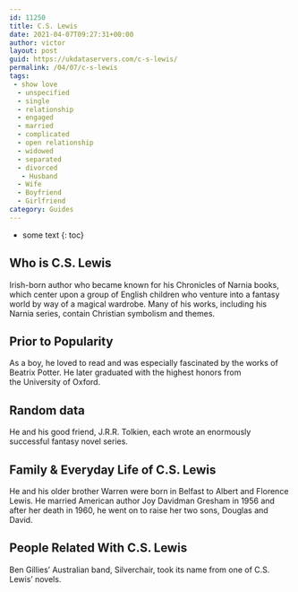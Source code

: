 ```yaml
---
id: 11250
title: C.S. Lewis
date: 2021-04-07T09:27:31+00:00
author: victor
layout: post
guid: https://ukdataservers.com/c-s-lewis/
permalink: /04/07/c-s-lewis
tags:
 - show love
  - unspecified
  - single
  - relationship
  - engaged
  - married
  - complicated
  - open relationship
  - widowed
  - separated
  - divorced
   - Husband
  - Wife
  - Boyfriend
  - Girlfriend
category: Guides
---
```


* some text
{: toc}


## Who is C.S. Lewis



Irish-born author who became known for his Chronicles of Narnia books, which center upon a group of English children who venture into a fantasy world by way of a magical wardrobe. Many of his works, including his Narnia series, contain Christian symbolism and themes.

                
                
                
## Prior to Popularity



As a boy, he loved to read and was especially fascinated by the works of Beatrix Potter. He later graduated with the highest honors from the University of Oxford.

                
                
                
## Random data



He and his good friend, J.R.R. Tolkien, each wrote an enormously successful fantasy novel series.

                
                
                
## Family & Everyday Life of C.S. Lewis



He and his older brother Warren were born in Belfast to Albert and Florence Lewis. He married American author Joy Davidman Gresham in 1956 and after her death in 1960, he went on to raise her two sons, Douglas and David.

                
                
                
## People Related With C.S. Lewis



Ben Gillies&#8217; Australian band, Silverchair, took its name from one of C.S. Lewis&#8217; novels.

                
              
            
          
          
          